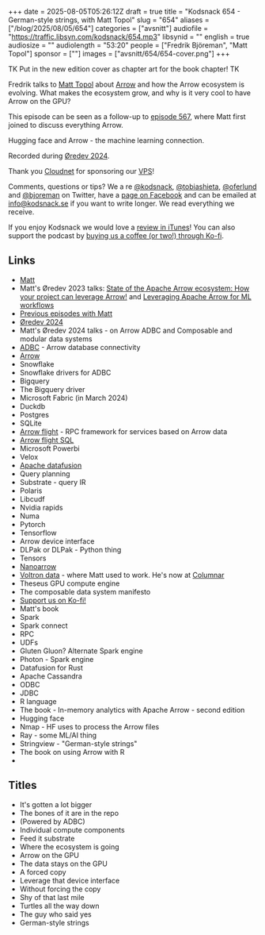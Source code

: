+++
date = 2025-08-05T05:26:12Z
draft = true
title = "Kodsnack 654 - German-style strings, with Matt Topol"
slug = "654"
aliases = ["/blog/2025/08/05/654"]
categories = ["avsnitt"]
audiofile = "https://traffic.libsyn.com/kodsnack/654.mp3"
libsynid = ""
english = true
audiosize = ""
audiolength = "53:20"
people = ["Fredrik Björeman", "Matt Topol"]
sponsor = [""]
images = ["avsnitt/654/654-cover.png"]
+++

TK Put in the new edition cover as chapter art for the book chapter! TK

Fredrik talks to [Matt Topol](https://github.com/zeroshade) about [Arrow](https://arrow.apache.org/) and how the Arrow ecosystem is evolving. What makes the ecosystem grow, and why is it very cool to have Arrow on the GPU?

This episode can be seen as a follow-up to [episode 567](https://kodsnack.se/567/), where Matt first joined to discuss everything Arrow.

Hugging face and Arrow - the machine learning connection.

Recorded during [Øredev 2024](https://archive.oredev.org/2024/#/).

Thank you [Cloudnet](http://www.cloudnet.se) for sponsoring our [VPS](http://en.wikipedia.org/wiki/Virtual_private_server)!

Comments, questions or tips? We a	re [@kodsnack](https://www.twitter.com/kodsnack), [@tobiashieta](https://www.twitter.com/tobiashieta), [@oferlund](https://twitter.com/oferlund) and [@bjoreman](https://www.twitter.com/bjoreman) on Twitter, have a [page on Facebook](https://www.facebook.com/kodsnack) and can be emailed at [info@kodsnack.se](mailto:info@kodsnack.se) if you want to write longer. We read everything we receive.

If you enjoy Kodsnack we would love a [review in iTunes](http://itunes.apple.com/se/podcast/kodsnack/id561631498?l=en)! You can also support the podcast by <a href="https://ko-fi.com/kodsnack" rel="payment">buying us a coffee (or two!) through Ko-fi</a>.

## Links ##
* [Matt](https://github.com/zeroshade)
* Matt's Øredev 2023 talks: [State of the Apache Arrow ecosystem: How your project can leverage Arrow!](https://www.youtube.com/watch?v=CEdbHXBPXHk&list=PLOUKmSqExtAH0k42evc9j3fiqfgHu00Cf&index=68) and [Leveraging Apache Arrow for ML workflows](https://www.youtube.com/watch?v=dSgvht0RMzk&list=PLOUKmSqExtAH0k42evc9j3fiqfgHu00Cf&index=79)
* [Previous episodes with Matt](https://kodsnack.se/people/matt-topol/)
* [Øredev 2024](https://archive.oredev.org/2024/#/)
* Matt's Øredev 2024 talks - on Arrow ADBC and Composable and modular data systems
* [ADBC](https://arrow.apache.org/adbc/current/index.html) - Arrow database connectivity
* [Arrow](https://arrow.apache.org/)
* Snowflake
* Snowflake drivers for ADBC
* Bigquery
* The Bigquery driver
* Microsoft Fabric (in March 2024)
* Duckdb
* Postgres
* SQLite
* [Arrow flight](https://arrow.apache.org/docs/format/Flight.html) - RPC framework for services based on Arrow data
* [Arrow flight SQL](https://arrow.apache.org/docs/format/FlightSql.html)
* Microsoft Powerbi
* Velox
* [Apache datafusion](https://datafusion.apache.org/)
* Query planning
* Substrate - query IR
* Polaris
* Libcudf
* Nvidia rapids
* Numa
* Pytorch
* Tensorflow
* Arrow device interface
* DLPak or DLPak - Python thing
* Tensors
* [Nanoarrow](https://arrow.apache.org/nanoarrow/latest/index.html)
* [Voltron data](https://voltrondata.com/) - where Matt used  to work. He's now at [Columnar](https://columnar.tech/)
* Theseus GPU compute engine
* The composable data system manifesto
* [Support us on Ko-fi!](https://ko-fi.com/kodsnack)
* Matt's book
* Spark
* Spark connect
* RPC
* UDFs
* Gluten Gluon? Alternate Spark engine
* Photon - Spark engine
* Datafusion for Rust
* Apache Cassandra
* ODBC
* JDBC
* R language
* The book - In-memory analytics with Apache Arrow - second edition
* Hugging face
* Nmap - HF uses to process the Arrow files
* Ray - some ML/AI thing
* Stringview - "German-style strings"
* The book on using Arrow with R
* 

## Titles ##
* It's gotten a lot bigger
* The bones of it are in the repo
* (Powered by ADBC)
* Individual compute components
* Feed it substrate
* Where the ecosystem is going
* Arrow on the GPU
* The data stays on the GPU
* A forced copy
* Leverage that device interface
* Without forcing the copy
* Shy of that last mile
* Turtles all the way down
* The guy who said yes
* German-style strings